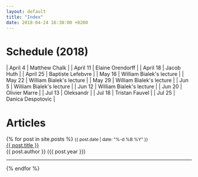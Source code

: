 ```yaml
---
layout: default
title: "Index"
date: 2018-04-24 16:30:00 +0200
---
```


# Schedule (2018)


| April 4 | Matthew Chalk |
| April 11 | Elaine Orendorff |
| April 18 | Jacob Huth |
| April 25 | Baptiste Lefebvre |
| May 16 | William Bialek's lecture |
| May 22 | William Bialek's lecture |
| May 29 | William Bialek's lecture |
| Jun 5 | William Bialek's lecture |
| Jun 12 | William Bialek's lecture |
| Jun 20 | Olivier Marre |
| Jul 13 | Oleksandr |
| Jul 18 | Tristan Fauvel |
| Jul 25 | Danica Despotovic |


# Articles

{% for post in site.posts %}
  <small>{{ post.date | date: "%-d %B %Y" }}</small>
  <br>
  <a href="{{ site.baseurl }}{{ post.url }}">{{ post.title }}</a>
  <br>
  {{ post.author }} ({{ post.year }})
  <hr>
{% endfor %}

